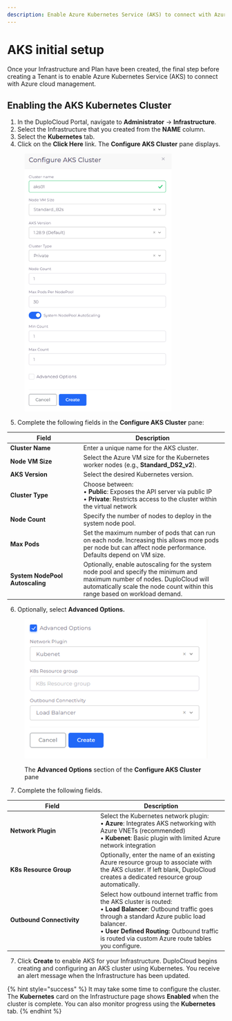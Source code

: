 ```yaml
---
description: Enable Azure Kubernetes Service (AKS) to connect with Azure
---
```


# AKS initial setup

Once your Infrastructure and Plan have been created, the final step before creating a Tenant is to enable Azure Kubernetes Service (AKS) to connect with Azure cloud management.

## Enabling the AKS Kubernetes Cluster

1. In the DuploCloud Portal, navigate to **Administrator** -> **Infrastructure**.
2. Select the Infrastructure that you created from the **NAME** column.
3. Select the **Kubernetes** tab.&#x20;
4. Click on the **Click Here** link. The **Configure AKS Cluster** pane displays.

<div align="left"><figure><img src="../../../.gitbook/assets/Screenshot (44).png" alt="" width="341"><figcaption></figcaption></figure></div>

5. Complete the following fields in the **Configure AKS Cluster** pane:

<table><thead><tr><th width="155.55560302734375">Field</th><th>Description</th></tr></thead><tbody><tr><td><strong>Cluster Name</strong></td><td>Enter a unique name for the AKS cluster.</td></tr><tr><td><strong>Node VM Size</strong></td><td>Select the Azure VM size for the Kubernetes worker nodes (e.g., <strong>Standard_DS2_v2</strong>).</td></tr><tr><td><strong>AKS Version</strong></td><td>Select the desired Kubernetes version.</td></tr><tr><td><strong>Cluster Type</strong></td><td>Choose between:<br>• <strong>Public</strong>: Exposes the API server via public IP<br>• <strong>Private</strong>: Restricts access to the cluster within the virtual network</td></tr><tr><td><strong>Node Count</strong></td><td>Specify the number of nodes to deploy in the system node pool.</td></tr><tr><td><strong>Max Pods</strong></td><td>Set the maximum number of pods that can run on each node. Increasing this allows more pods per node but can affect node performance. Defaults depend on VM size.</td></tr><tr><td><strong>System NodePool Autoscaling</strong></td><td>Optionally, enable autoscaling for the system node pool and specify the minimum and maximum number of nodes. DuploCloud will automatically scale the node count within this range based on workload demand.</td></tr></tbody></table>

6. Optionally, select **Advanced Options.**

<div align="left"><figure><img src="../../../.gitbook/assets/Screenshot (45).png" alt=""><figcaption><p>The <strong>Advanced Options</strong> section of the <strong>Configure AKS Cluster</strong> pane</p></figcaption></figure></div>

7. Complete the following fields.&#x20;

<table data-header-hidden><thead><tr><th width="194.66668701171875">Field</th><th>Description</th></tr></thead><tbody><tr><td><strong>Network Plugin</strong></td><td>Select the Kubernetes network plugin:<br>• <strong>Azure</strong>: Integrates AKS networking with Azure VNETs (recommended)<br>• <strong>Kubenet</strong>: Basic plugin with limited Azure network integration</td></tr><tr><td><strong>K8s Resource Group</strong></td><td>Optionally, enter the name of an existing Azure resource group to associate with the AKS cluster. If left blank, DuploCloud creates a dedicated resource group automatically.</td></tr><tr><td><strong>Outbound Connectivity</strong></td><td>Select how outbound internet traffic from the AKS cluster is routed:<br>• <strong>Load Balancer</strong>: Outbound traffic goes through a standard Azure public load balancer.<br>• <strong>User Defined Routing:</strong> Outbound traffic is routed via custom Azure route tables you configure.</td></tr></tbody></table>

7. Click **Create** to enable AKS for your Infrastructure. DuploCloud begins creating and configuring an AKS cluster using Kubernetes. You receive an alert message when the Infrastructure has been updated.&#x20;

{% hint style="success" %}
It may take some time to configure the cluster. The **Kubernetes** card on the Infrastructure page shows **Enabled** when the cluster is complete. You can also monitor progress using the **Kubernetes** tab.
{% endhint %}
